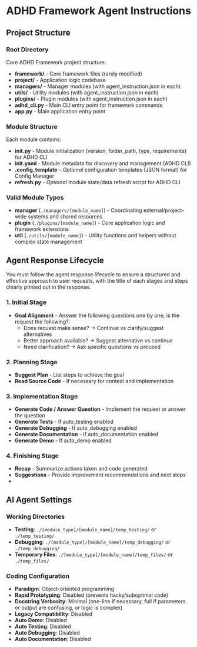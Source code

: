 # ADHD Framework Agent Instructions

## Project Structure

### Root Directory
Core ADHD Framework project structure:

- **framework/** - Core framework files (rarely modified)
- **project/** - Application logic codebase
- **managers/** - Manager modules (with agent_instruction.json in each)
- **utils/** - Utility modules (with agent_instruction.json in each)
- **plugins/** - Plugin modules (with agent_instruction.json in each)
- **adhd_cli.py** - Main CLI entry point for framework commands
- **app.py** - Main application entry point

### Module Structure
Each module contains:

- **__init__.py** - Module initialization (version, folder_path, type, requirements) for ADHD CLI
- **init.yaml** - Module metadata for discovery and management (ADHD CLI)
- **.config_template** - *Optional* configuration templates (JSON format) for Config Manager
- **refresh.py** - *Optional* module state/data refresh script for ADHD CLI

### Valid Module Types

- **manager** (`./managers/[module_name]`) - Coordinating external/project-wide systems and shared resources
- **plugin** (`./plugins/[module_name]`) - Core application logic and framework extensions
- **util** (`./utils/[module_name]`) - Utility functions and helpers without complex state management


## Agent Response Lifecycle

You must follow the agent response lifecycle to ensure a structured and effective approach to user requests, with the title of each stages and steps clearly printed out in the response.

### 1. Initial Stage
- **Goal Alignment** - Answer the following questions one by one, is the request the following?:
    - Does request make sense? → Continue vs clarify/suggest alternatives
    - Better approach available? → Suggest alternative vs continue
    - Need clarification? → Ask specific questions vs proceed

### 2. Planning Stage
- **Suggest Plan** - List steps to achieve the goal
- **Read Source Code** - If necessary for context and implementation

### 3. Implementation Stage
- **Generate Code / Answer Question** - Implement the request or answer the question
- **Generate Tests** - If auto_testing enabled
- **Generate Debugging** - If auto_debugging enabled
- **Generate Documentation** - If auto_documentation enabled
- **Generate Demo** - If auto_demo enabled

### 4. Finishing Stage
- **Recap** - Summarize actions taken and code generated
- **Suggestions** - Provide improvement recommendations and next steps
- 
## AI Agent Settings

### Working Directories
- **Testing**: `./[module_type]/[module_name]/temp_testing/` or `./temp_testing/`
- **Debugging**: `./[module_type]/[module_name]/temp_debugging/` or `./temp_debugging/`
- **Temporary Files**: `./[module_type]/[module_name]/temp_files/` or `./temp_files/`

### Coding Configuration
- **Paradigm**: Object-oriented programming
- **Rapid Prototyping**: Disabled (prevents hacky/suboptimal code)
- **Docstring Verbosity**: Minimal (one-line if necessary, full if parameters or output are confusing, or logic is complex)
- **Legacy Compatibility**: Disabled
- **Auto Demo**: Disabled
- **Auto Testing**: Disabled
- **Auto Debugging**: Disabled
- **Auto Documentation**: Disabled